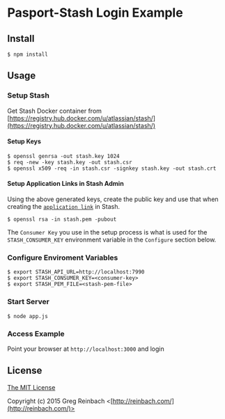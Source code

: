 # Pasport-Stash Login Example

## Install

    $ npm install

## Usage

### Setup Stash

Get Stash Docker container from [https://registry.hub.docker.com/u/atlassian/stash/](https://registry.hub.docker.com/u/atlassian/stash/)

#### Setup Keys

    $ openssl genrsa -out stash.key 1024
    $ req -new -key stash.key -out stash.csr
    $ openssl x509 -req -in stash.csr -signkey stash.key -out stash.crt

#### Setup Application Links in Stash Admin

Using the above generated keys, create the public key and use that when creating the [`application link`](https://confluence.atlassian.com/display/JIRA/Linking+to+Another+Application) in Stash.

    $ openssl rsa -in stash.pem -pubout

The `Consumer Key` you use in the setup process is what is used for the `STASH_CONSUMER_KEY` environment variable in the `Configure` section below.

### Configure Enviroment Variables

    $ export STASH_API_URL=http://localhost:7990
    $ export STASH_CONSUMER_KEY=<consumer-key>
    $ export STASH_PEM_FILE=<stash-pem-file>

### Start Server

    $ node app.js

### Access Example

Point your browser at `http://localhost:3000` and login

## License

[The MIT License](http://opensource.org/licenses/MIT)

Copyright (c) 2015 Greg Reinbach <[http://reinbach.com/](http://reinbach.com/)>
